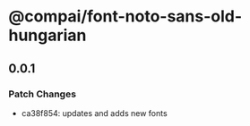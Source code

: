 # @compai/font-noto-sans-old-hungarian

## 0.0.1
### Patch Changes

- ca38f854: updates and adds new fonts
